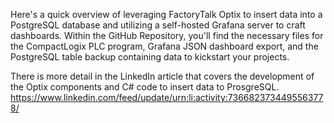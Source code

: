 Here's a quick overview of leveraging FactoryTalk Optix to insert data into a PostgreSQL database and utilizing a self-hosted Grafana server to craft dashboards. Within the GitHub Repository, you'll find the necessary files for the CompactLogix PLC program, Grafana JSON dashboard export, and the PostgreSQL table backup containing data to kickstart your projects.

There is more detail in the LinkedIn article that covers the development of the Optix components and C# code to insert data to ProsgreSQL.
https://www.linkedin.com/feed/update/urn:li:activity:7366823734495563778/
